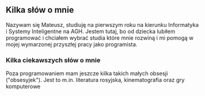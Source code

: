 <h2>Kilka słów o mnie</h2>
<p>Nazywam się Mateusz, studiuję na pierwszym roku na kierunku Informatyka i Systemy Inteligentne na AGH. 
    Jestem tutaj, bo od dziecka lubiłem programować i chciałem wybrać studia które mnie rozwiną i mi pomogą w mojej wymarzonej przyszłej
pracy jako programista.</p>

<h3>Kilka ciekawszych słów o mnie</h3>
<p>Poza programowaniem mam jeszcze kilka takich małych obsesji ("obsesyjek"). Jest to m.in. literatura rosyjska, kinematografia oraz gry komputerowe</p>
